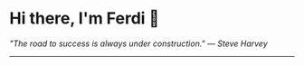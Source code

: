 <h1>Hi there, I'm Ferdi 👋</h1>

<p><em>
  "The road to success is always under construction." — Steve Harvey
</em></p>

---
